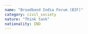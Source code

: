 ```yaml
---
name: "Broadband India Forum (BIF)"
category: civil_society
nature: "Think tank"
nationality: IND
---
```

    